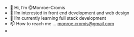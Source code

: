- 👋 Hi, I’m @Monroe-Cromis
- 👀 I’m interested in front end development and web design
- 🌱 I’m currently learning full stack development 
- 📫 How to reach me ... monroe.cromis@gmail.com 
- 
<!---
Monroe-Cromis/Monroe-Cromis is a ✨ special ✨ repository because its `README.md` (this file) appears on your GitHub profile.
You can click the Preview link to take a look at your changes.
--->
